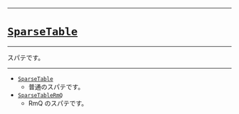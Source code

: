 _____

# [`SparseTable`](https://github.com/titanium-22/Library_py/tree/main/DataStructures/SparseTable)

_____

スパテです。

_____

- [`SparseTable`](./SparseTable_.md)
  - 普通のスパテです。
- [`SparseTableRmQ`](./SparseTableRmQ.md)
  - RmQ のスパテです。

